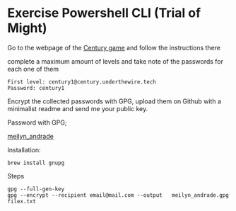 # Exercise Powershell CLI (Trial of Might)



Go to the webpage of the [Century game](https://underthewire.tech/century) and follow the instructions there

complete a maximum amount of levels and take note of the passwords for each one of them

    First level: century1@century.underthewire.tech
    Password: century1
    
    
Encrypt the collected passwords with GPG, upload them on Github with a minimalist readme and send me your public key.

Password with GPG;

[meilyn_andrade](meilyn_andrade.txt.gpg)

Installation:

	brew install gnupg
	
Steps	
	
	gpg --full-gen-key
	gpg --encrypt --recipient email@mail.com --output 	meilyn_andrade.gpg filex.txt
		

